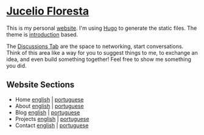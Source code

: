 # [Jucelio Floresta][me]

This is my personal [website][me]. I'm using [Hugo][hugo] to generate the static
files. The theme is [introduction][introduction] based.

The [Discussions Tab][discussions] are the space to networking, start
conversations. Think of this area like a way for you to suggest things to me, to
exchange an idea, and even build something together! Feel free to show me
something you did.

## Website Sections

- Home      [english][home-en-ca]&#9;|&#9;[portuguese][home-pt-br]
- About     [english][about-en-ca]&#9;|&#9;[portuguese][about-pt-br]
- Blog      [english][blog-en-ca]&#9;|&#9;[portuguese][blog-pt-br]
- Projects  [english][projects-en-ca]&#9;|&#9;[portuguese][projects-pt-br]
- Contact   [english][contact-en-ca]&#9;|&#9;[portuguese][contact-pt-br]

[discussions]:https://github.com/juceliofloresta/jucelio.dev/discussions

[me]:https://jucelio.dev/en-ca/
[home-en-ca]:https://jucelio.dev/en-ca/
[about-en-ca]:https://jucelio.dev/en-ca/#about
[blog-en-ca]:https://jucelio.dev/en-ca/blog/
[projects-en-ca]:https://jucelio.dev/en-ca/projects/
[contact-en-ca]:https://jucelio.dev/en-ca/#contact

[home-pt-br]:https://jucelio.dev/pt-br/
[about-pt-br]:https://jucelio.dev/pt-br/#bio
[blog-pt-br]:https://jucelio.dev/pt-br/blog/
[projects-pt-br]:https://jucelio.dev/pt-br/projects/
[contact-pt-br]:https://jucelio.dev/pt-br/#contato

[hugo]:https://gohugo.io/
[introduction]:https://github.com/victoriadrake/hugo-theme-introduction
